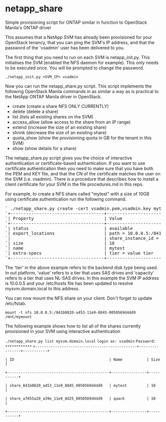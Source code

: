 # netapp_share
Simple provisioning script for ONTAP similar in function to OpenStack Manila's ONTAP driver

This assumes that a NetApp SVM has already been provisioned for your OpenStack tenancy, that you can ping the SVM's IP address, 
and that the password of the 'vsadmin' user has been delivered to you.

The first thing that you need to run on each SVM is netapp_init.py. This initialises the SVM (enabled the NFS daemon for example). 
This only needs to be executed once. You will be prompted to change the password.

`./netapp_init.py <SVM_IP> vsadmin`

Now you can run the netapp_share.py script. This script implements the following OpenStack Manila commands in as similar a way as 
is practical to the NetApp ONTAP Manila driver in OpenStack.
* create (create a share NFS ONLY CURRENTLY)
* delete (delete a share)
* list (lists all existing shares on the SVM)
* access_allow (allow access to the share from an IP range)
* extend (increase the size of an existing share)
* shrink (decrease the size of an existing share)
* quota_show (show the provisioning quota in GB for the tenant in this SVM)
* show (show details for a share)

The netapp_share.py script gives you the choice of interactive authentication or certificate-based authentication. If you want to 
use certificate authentication then you need to make sure that you have both the PEM and KEY file, and that the CN of the certificate
matches the user on the SVM (i.e. vsadmin). There is a procedure that describes how to install a client certificate for your SVM in the 
file procedures.md in this repo.

For example, to create a NFS share called "mytest" with a size of 10GB using certificate authentication run the following command.
<pre>
` ./netapp_share.py create -cert vsadmin.pem,vsadmin.key mytest 10 value mysvm.domain.local`
`+------------------------------------+------------------------------------------------------------------------+`
`| Property                           | Value                                                                  |`
`+------------------------------------+------------------------------------------------------------------------+`
`| status                             | available                                                              |`
`| export_locations                   | path = 10.0.0.5:/841b0820-a453-11e9-8845-0050569d4dd9                  |`
`|                                    | share_instance_id = 841b0820-a453-11e9-8845-0050569d4dd9               |`
`| size                               | 10                                                                     |`
`| name                               | mytest                                                                 |`
`| extra-specs                        | tier = value tier                                                      |`
`+------------------------------------+------------------------------------------------------------------------+`
</pre>
The 'tier' in the above example refers to the backend disk type being used. In out platform, 'value' refers to a tier that
uses SAS drives and 'capacity' refers to a tier that uses NL-SAS drives. In this example the SVM IP address is 10.0.0.5 and 
your /etc/hosts file has been updated to resolve mysvm.domain.local to this address.

You can now mount the NFS share on your client. Don't forget to update /etc/fstab.

`mount -t nfs 10.0.0.5:/841b0820-a453-11e9-8845-0050569d4dd9 /mnt/mymount`

The following example shows how to list all of the shares currently provisioned in your SVM using interactive authentication

`./netapp_share.py list mysvm.domain.local`
`login as: vsadmin`
`Password: ************`
`+----------------------------------------------+----------------+-----------+`

`| ID                                           | Name           | Size      |`

`+----------------------------------------------+----------------+-----------+`

`| share_841b0820_a453_11e9_8845_0050569d4dd9   | mytest         | 10        |`

`| share_a7655a20_a39e_11e9_8d25_0050569d4dd9   | quack          | 10        |`

`+----------------------------------------------+----------------+-----------+`




